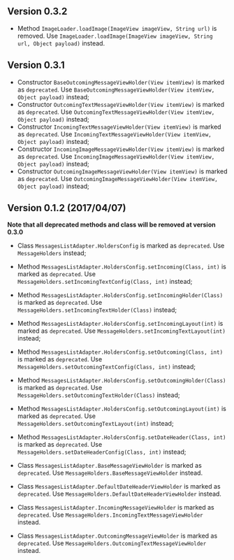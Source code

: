 ## Version 0.3.2

* Method `ImageLoader.loadImage(ImageView imageView, String url)` is removed. Use `ImageLoader.loadImage(ImageView imageView, String url, Object payload)` instead.

## Version 0.3.1 

* Constructor `BaseOutcomingMessageViewHolder(View itemView)` is marked as `deprecated`. Use `BaseOutcomingMessageViewHolder(View itemView, Object payload)` instead;
* Constructor `OutcomingTextMessageViewHolder(View itemView)` is marked as `deprecated`. Use `OutcomingTextMessageViewHolder(View itemView, Object payload)` instead;
* Constructor `IncomingTextMessageViewHolder(View itemView)` is marked as `deprecated`. Use `IncomingTextMessageViewHolder(View itemView, Object payload)` instead;
* Constructor `IncomingImageMessageViewHolder(View itemView)` is marked as `deprecated`. Use `IncomingImageMessageViewHolder(View itemView, Object payload)` instead;
* Constructor `OutcomingImageMessageViewHolder(View itemView)` is marked as `deprecated`. Use `OutcomingImageMessageViewHolder(View itemView, Object payload)` instead;


## Version 0.1.2 (2017/04/07)

**Note that all deprecated methods and class will be removed at version 0.3.0**

* Class `MessagesListAdapter.HoldersConfig` is marked as `deprecated`. Use `MessageHolders` instead;

* Method `MessagesListAdapter.HoldersConfig.setIncoming(Class, int)` is marked as `deprecated`. Use `MessageHolders.setIncomingTextConfig(Class, int)` instead;
* Method `MessagesListAdapter.HoldersConfig.setIncomingHolder(Class)` is marked as `deprecated`. Use `MessageHolders.setIncomingTextHolder(Class)` instead;
* Method `MessagesListAdapter.HoldersConfig.setIncomingLayout(int)` is marked as `deprecated`. Use `MessageHolders.setIncomingTextLayout(int)` instead;
* Method `MessagesListAdapter.HoldersConfig.setOutcoming(Class, int)` is marked as `deprecated`. Use `MessageHolders.setOutcomingTextConfig(Class, int)` instead;
* Method `MessagesListAdapter.HoldersConfig.setOutcomingHolder(Class)` is marked as `deprecated`. Use `MessageHolders.setOutcomingTextHolder(Class)` instead;
* Method `MessagesListAdapter.HoldersConfig.setOutcomingLayout(int)` is marked as `deprecated`. Use `MessageHolders.setOutcomingTextLayout(int)` instead;
* Method `MessagesListAdapter.HoldersConfig.setDateHeader(Class, int)` is marked as `deprecated`. Use `MessageHolders.setDateHeaderConfig(Class, int)` instead;

* Class `MessagesListAdapter.BaseMessageViewHolder` is marked as `deprecated`. Use `MessageHolders.BaseMessageViewHolder` instead.
* Class `MessagesListAdapter.DefaultDateHeaderViewHolder` is marked as `deprecated`. Use `MessageHolders.DefaultDateHeaderViewHolder` instead.
* Class `MessagesListAdapter.IncomingMessageViewHolder` is marked as `deprecated`. Use `MessageHolders.IncomingTextMessageViewHolder` instead.
* Class `MessagesListAdapter.OutcomingMessageViewHolder` is marked as `deprecated`. Use `MessageHolders.OutcomingTextMessageViewHolder` instead.
